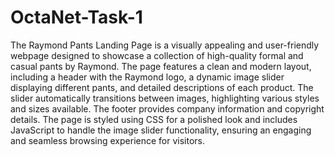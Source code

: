 # OctaNet-Task-1

The Raymond Pants Landing Page is a visually appealing and user-friendly webpage designed to showcase a collection of high-quality formal and casual pants by Raymond. The page features a clean and modern layout, including a header with the Raymond logo, a dynamic image slider displaying different pants, and detailed descriptions of each product. The slider automatically transitions between images, highlighting various styles and sizes available. The footer provides company information and copyright details. The page is styled using CSS for a polished look and includes JavaScript to handle the image slider functionality, ensuring an engaging and seamless browsing experience for visitors.
